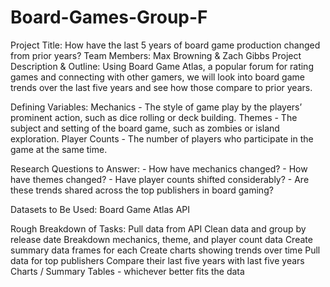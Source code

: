 # Board-Games-Group-F

Project Title: How have the last 5 years of board game production changed from prior years?
Team Members: Max Browning & Zach Gibbs
Project Description & Outline: Using Board Game Atlas, a popular forum for rating games and connecting with other gamers, we will look into board game trends over the last five years and see how those compare to prior years.

Defining Variables:
Mechanics - The style of game play by the players’ prominent action, such as dice rolling or deck building.
Themes - The subject and setting of the board game, such as zombies or island exploration.
Player Counts - The number of players who participate in the game at the same time.

Research Questions to Answer:
	- How have mechanics changed?
	- How have themes changed?
	- Have player counts shifted considerably?
	- Are these trends shared across the top publishers in board gaming?

Datasets to Be Used:
Board Game Atlas API

Rough Breakdown of Tasks:
Pull data from API
Clean data and group by release date
Breakdown mechanics, theme, and player count data
Create summary data frames for each
Create charts showing trends over time
Pull data for top publishers
Compare their last five years with last five years
Charts / Summary Tables - whichever better fits the data

